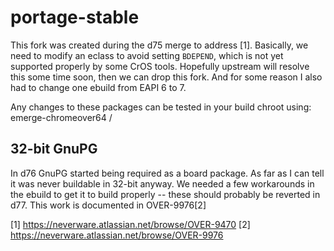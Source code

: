 # portage-stable

This fork was created during the d75 merge to address [1]. Basically,
we need to modify an eclass to avoid setting `BDEPEND`, which is not
yet supported properly by some CrOS tools. Hopefully upstream will
resolve this some time soon, then we can drop this fork. And for some
reason I also had to change one ebuild from EAPI 6 to 7.

Any changes to these packages can be tested in your build chroot using:
emerge-chromeover64 <subdirectory>/<package name>

## 32-bit GnuPG

In d76 GnuPG started being required as a board package. As far as I
can tell it was never buildable in 32-bit anyway. We needed a few
workarounds in the ebuild to get it to build properly -- these should
probably be reverted in d77. This work is documented in OVER-9976[2]

[1] https://neverware.atlassian.net/browse/OVER-9470
[2] https://neverware.atlassian.net/browse/OVER-9976

